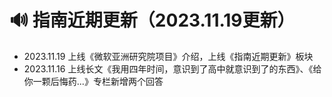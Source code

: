 # 🔊 指南近期更新（2023.11.19更新）



* 2023.11.19 上线《微软亚洲研究院项目》介绍，上线《指南近期更新》板块
* 2023.11.16 上线长文《我用四年时间，意识到了高中就意识到了的东西》、《给你一颗后悔药...》专栏新增两个回答
